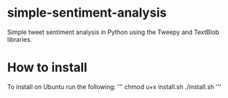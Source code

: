 # simple-sentiment-analysis
Simple tweet sentiment analysis in Python using the Tweepy and TextBlob libraries.

# How to install
To install on Ubuntu run the following:
'''
chmod u+x install.sh
./install.sh
'''